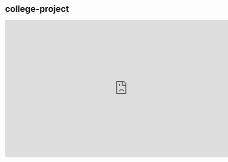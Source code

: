 # college-project
<HTML>
  <iframe style="border: 1px solid rgba(0, 0, 0, 0.1);" width="800" height="450" src="https://www.figma.com/embed?embed_host=share&url=https%3A%2F%2Fwww.figma.com%2Fproto%2FTEV0TBe3o7QeF8zerkdW3z%2FMajor-Project%3Fnode-id%3D163%253A44%26scaling%3Dcontain%26page-id%3D27%253A21" allowfullscreen></iframe>
  </HTML>
